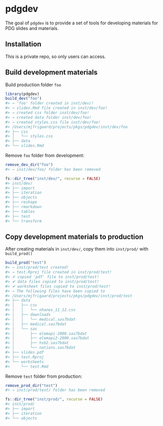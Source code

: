 
<!-- README.md is generated from README.Rmd. Please edit that file -->

# pdgdev

<!-- badges: start -->
<!-- badges: end -->

The goal of `pdgdev` is to provide a set of tools for developing
materials for PDG slides and materials.

## Installation

This is a private repo, so only users can access.

## Build development materials

Build production folder `foo`

``` r
library(pdgdev)
build_dev("foo")
#> → 'foo' folder created in inst/dev/!
#> → slides.Rmd file created in inst/dev/foo!
#> → created css folder inst/dev/foo!
#> → created data folder inst/dev/foo!
#> → created styles.css file inst/dev/foo!
#> /Users/mjfrigaard/projects/pkgs/pdgdev/inst/dev/foo
#> ├── css
#> │   └── styles.css
#> ├── data
#> └── slides.Rmd
```

Remove `foo` folder from development:

``` r
remove_dev_dir("foo")
#> → inst/dev/foo/ folder has been removed
```

``` r
fs::dir_tree("inst/dev/", recurse = FALSE)
#> inst/dev/
#> ├── import
#> ├── iteration
#> ├── objects
#> ├── reshape
#> ├── rmarkdown
#> ├── tables
#> ├── test
#> └── transform
```

## Copy development materials to production

After creating materials in `inst/dev/`, copy them into `inst/prod/`
with `build_prod()`

``` r
build_prod("test")
#> → inst/prod/test created!
#> → test.Rproj file created in inst/prod/test!
#> ✔ copied 'pdf' file to inst/prod/test!
#> ✔ data files copied to inst/prod/test!
#> ✔ worksheet files copied to inst/prod/test!
#> → The following files have been copied to
#> /Users/mjfrigaard/projects/pkgs/pdgdev/inst/prod/test
#> ├── data
#> │   ├── csv
#> │   │   └── nhanes_11_12.csv
#> │   ├── downloads
#> │   │   └── medical.sas7bdat
#> │   ├── medical.sas7bdat
#> │   └── sas
#> │       ├── elemapi-2000.sas7bdat
#> │       ├── elemapi2-2000.sas7bdat
#> │       ├── hsb2.sas7bdat
#> │       └── nations.sas7bdat
#> ├── slides.pdf
#> ├── test.Rproj
#> └── worksheets
#>     └── test.Rmd
```

Remove `test` folder from production:

``` r
remove_prod_dir("test")
#> → inst/prod/test/ folder has been removed
```

``` r
fs::dir_tree("inst/prod/", recurse = FALSE)
#> inst/prod/
#> ├── import
#> ├── iteration
#> └── objects
```
